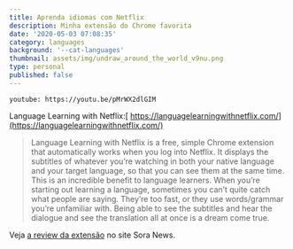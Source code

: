 ```yaml
---
title: Aprenda idiomas com Netflix
description: Minha extensão do Chrome favorita
date: '2020-05-03 07:08:35'
category: languages
background: '--cat-languages'
thumbnail: assets/img/undraw_around_the_world_v9nu.png
type: personal
published: false
---
```


`youtube: https://youtu.be/pMrWX2dlGIM`

Language Learning with Netflix:[ https://languagelearningwithnetflix.com/](https://languagelearningwithnetflix.com/)

<blockquote>
Language Learning with Netflix is a free, simple Chrome extension that automatically works when you log into Netflix. It displays the subtitles of whatever you’re watching in both your native language and your target language, so that you can see them at the same time. This is an incredible benefit to language learners. When you’re starting out learning a language, sometimes you can’t quite catch what people are saying. They’re too fast, or they use words/grammar you’re unfamiliar with. Being able to see the subtitles and hear the dialogue and see the translation all at once is a dream come true.
</blockquote>

<p>Veja <a href="https://soranews24.com/2020/01/12/free-language-learning-with-netflix-extension-makes-studying-japanese-almost-too-easy/">a review da extensão</a> no site Sora News.</p>